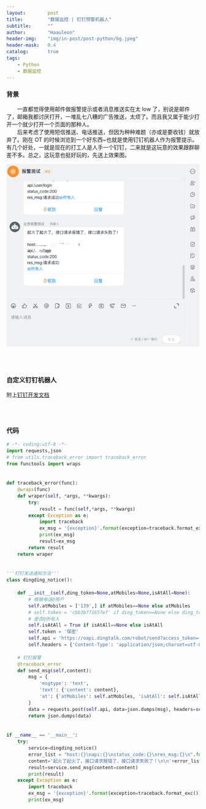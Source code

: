 ```yaml
---
layout:        post
title:         "数据监控 | 钉钉预警机器人"
subtitle:      ""
author:        "Haauleon"
header-img:    "img/in-post/post-python/bg.jpeg"
header-mask:   0.4
catalog:       true
tags:
    - Python
    - 数据监控
---
```


### 背景
&emsp;&emsp;一直都觉得使用邮件做报警提示或者消息推送实在太 low 了，别说是邮件了，邮箱我都讨厌打开，一堆乱七八糟的广告推送，太烦了。而且我又属于能少打开一个就少打开一个页面的那种人。    
&emsp;&emsp;后来考虑了使用短信推送、电话推送，但因为种种难题（亦或是要收钱）就放弃了。刚在 OT 的时候浏览到一个好东西~也就是使用钉钉机器人作为报警提示。有几个好处，一就是现在的打工人是人手一个钉钉，二来就是这玩意的效果跟群聊差不多。总之，这玩意也挺好玩的，先送上效果图。     

![](\img\in-post\post-postman\2020-11-08-dingding-notice-1.jpg)  

<br><br>

### 自定义钉钉机器人
附上[钉钉开发文档](https://ding-doc.dingtalk.com/doc#/serverapi2/qf2nxq)

<br><br>

### 代码
```python
# -*- coding:utf-8 -*-
import requests,json
# from utils.traceback_error import traceback_error
from functools import wraps


def traceback_error(func):
    @wraps(func)
    def wraper(self, *args, **kwargs):
        try:
            result = func(self,*args, **kwargs)
        except Exception as e:
            import traceback
            ex_msg = '{exception}'.format(exception=traceback.format_exc())
            print(ex_msg)
            result=ex_msg
        return result
    return wraper


'''钉钉发送通知方法'''
class dingding_notice():

    def __init__(self,ding_token=None,atMobiles=None,isAtAll=None):
        # 根据电话@用户
        self.atMobiles = ['139',] if atMobiles==None else atMobiles
        # self.token = 'cbb3b771657ef' if ding_token==None else ding_token
        # 是否@所有人
        self.isAtAll = True if isAtAll==None else isAtAll
        self.token = '保密'
        self.api = 'https://oapi.dingtalk.com/robot/send?access_token={}'.format(self.token)
        self.headers = {'Content-Type': 'application/json;charset=utf-8'}

    # 钉钉报警
    @traceback_error
    def send_msg(self,content):
        msg = {
            'msgtype': 'text',
            'text': {'content': content},
            'at': {'atMobiles': self.atMobiles, 'isAtAll': self.isAtAll}
        }
        data = requests.post(self.api, data=json.dumps(msg), headers=self.headers).json()
        return json.dumps(data)


if __name__ == '__main__':
    try:
        service=dingding_notice()
        error_list = "host:{}\napi:{}\nstatus_code:{}\nres_msg:{}\n".format("xxxxx.com", "/user/login", "200", "请求成功")
        content='起火了起火了，接口请求报错了，接口请求失败了！\n\n'+error_list
        result=service.send_msg(content=content)
        print(result)
    except Exception as e:
        import traceback
        ex_msg = '{exception}'.format(exception=traceback.format_exc())
        print(ex_msg)
```